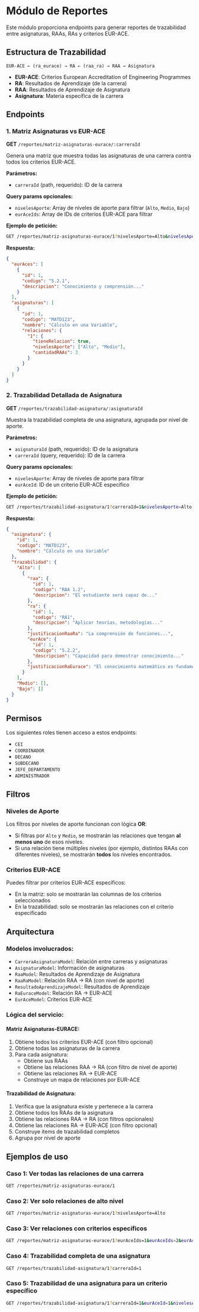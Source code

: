 # Módulo de Reportes

Este módulo proporciona endpoints para generar reportes de trazabilidad entre asignaturas, RAAs, RAs y criterios EUR-ACE.

## Estructura de Trazabilidad

```
EUR-ACE ← (ra_eurace) → RA ← (raa_ra) → RAA → Asignatura
```

- **EUR-ACE**: Criterios European Accreditation of Engineering Programmes
- **RA**: Resultados de Aprendizaje (de la carrera)
- **RAA**: Resultados de Aprendizaje de Asignatura
- **Asignatura**: Materia específica de la carrera

## Endpoints

### 1. Matriz Asignaturas vs EUR-ACE

**GET** `/reportes/matriz-asignaturas-eurace/:carreraId`

Genera una matriz que muestra todas las asignaturas de una carrera contra todos los criterios EUR-ACE.

**Parámetros:**
- `carreraId` (path, requerido): ID de la carrera

**Query params opcionales:**
- `nivelesAporte`: Array de niveles de aporte para filtrar (`Alto`, `Medio`, `Bajo`)
- `eurAceIds`: Array de IDs de criterios EUR-ACE para filtrar

**Ejemplo de petición:**
```bash
GET /reportes/matriz-asignaturas-eurace/1?nivelesAporte=Alto&nivelesAporte=Medio
```

**Respuesta:**
```json
{
  "eurAces": [
    {
      "id": 1,
      "codigo": "5.2.1",
      "descripcion": "Conocimiento y comprensión..."
    }
  ],
  "asignaturas": [
    {
      "id": 1,
      "codigo": "MATD123",
      "nombre": "Cálculo en una Variable",
      "relaciones": {
        "1": {
          "tieneRelacion": true,
          "nivelesAporte": ["Alto", "Medio"],
          "cantidadRAAs": 3
        }
      }
    }
  ]
}
```

### 2. Trazabilidad Detallada de Asignatura

**GET** `/reportes/trazabilidad-asignatura/:asignaturaId`

Muestra la trazabilidad completa de una asignatura, agrupada por nivel de aporte.

**Parámetros:**
- `asignaturaId` (path, requerido): ID de la asignatura
- `carreraId` (query, requerido): ID de la carrera

**Query params opcionales:**
- `nivelesAporte`: Array de niveles de aporte para filtrar
- `eurAceId`: ID de un criterio EUR-ACE específico

**Ejemplo de petición:**
```bash
GET /reportes/trazabilidad-asignatura/1?carreraId=1&nivelesAporte=Alto
```

**Respuesta:**
```json
{
  "asignatura": {
    "id": 1,
    "codigo": "MATD123",
    "nombre": "Cálculo en una Variable"
  },
  "trazabilidad": {
    "Alto": [
      {
        "raa": {
          "id": 1,
          "codigo": "RAA 1.2",
          "descripcion": "El estudiante será capaz de..."
        },
        "ra": {
          "id": 1,
          "codigo": "RA1",
          "descripcion": "Aplicar teorías, metodologías..."
        },
        "justificacionRaaRa": "La comprensión de funciones...",
        "eurAce": {
          "id": 1,
          "codigo": "5.2.2",
          "descripcion": "Capacidad para demostrar conocimiento..."
        },
        "justificacionRaEurace": "El conocimiento matemático es fundamental..."
      }
    ],
    "Medio": [],
    "Bajo": []
  }
}
```

## Permisos

Los siguientes roles tienen acceso a estos endpoints:
- `CEI`
- `COORDINADOR`
- `DECANO`
- `SUBDECANO`
- `JEFE_DEPARTAMENTO`
- `ADMINISTRADOR`

## Filtros

### Niveles de Aporte

Los filtros por niveles de aporte funcionan con lógica **OR**:
- Si filtras por `Alto` y `Medio`, se mostrarán las relaciones que tengan **al menos uno** de esos niveles.
- Si una relación tiene múltiples niveles (por ejemplo, distintos RAAs con diferentes niveles), se mostrarán **todos** los niveles encontrados.

### Criterios EUR-ACE

Puedes filtrar por criterios EUR-ACE específicos:
- En la matriz: solo se mostrarán las columnas de los criterios seleccionados
- En la trazabilidad: solo se mostrarán las relaciones con el criterio especificado

## Arquitectura

### Modelos involucrados:
- `CarreraAsignaturaModel`: Relación entre carreras y asignaturas
- `AsignaturaModel`: Información de asignaturas
- `RaaModel`: Resultados de Aprendizaje de Asignatura
- `RaaRaModel`: Relación RAA → RA (con nivel de aporte)
- `ResultadoAprendizajeModel`: Resultados de Aprendizaje
- `RaEuraceModel`: Relación RA → EUR-ACE
- `EurAceModel`: Criterios EUR-ACE

### Lógica del servicio:

#### Matriz Asignaturas-EURACE:
1. Obtiene todos los criterios EUR-ACE (con filtro opcional)
2. Obtiene todas las asignaturas de la carrera
3. Para cada asignatura:
   - Obtiene sus RAAs
   - Obtiene las relaciones RAA → RA (con filtro de nivel de aporte)
   - Obtiene las relaciones RA → EUR-ACE
   - Construye un mapa de relaciones por EUR-ACE

#### Trazabilidad de Asignatura:
1. Verifica que la asignatura existe y pertenece a la carrera
2. Obtiene todos los RAAs de la asignatura
3. Obtiene las relaciones RAA → RA (con filtros opcionales)
4. Obtiene las relaciones RA → EUR-ACE (con filtro opcional)
5. Construye items de trazabilidad completos
6. Agrupa por nivel de aporte

## Ejemplos de uso

### Caso 1: Ver todas las relaciones de una carrera
```bash
GET /reportes/matriz-asignaturas-eurace/1
```

### Caso 2: Ver solo relaciones de alto nivel
```bash
GET /reportes/matriz-asignaturas-eurace/1?nivelesAporte=Alto
```

### Caso 3: Ver relaciones con criterios específicos
```bash
GET /reportes/matriz-asignaturas-eurace/1?eurAceIds=1&eurAceIds=2&eurAceIds=3
```

### Caso 4: Trazabilidad completa de una asignatura
```bash
GET /reportes/trazabilidad-asignatura/1?carreraId=1
```

### Caso 5: Trazabilidad de una asignatura para un criterio específico
```bash
GET /reportes/trazabilidad-asignatura/1?carreraId=1&eurAceId=1&nivelesAporte=Alto
```
